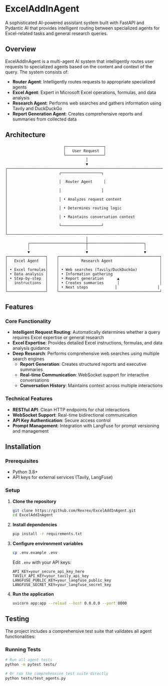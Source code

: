# ExcelAddInAgent

A sophisticated AI-powered assistant system built with FastAPI and Pydantic AI that provides intelligent routing between specialized agents for Excel-related tasks and general research queries.

## Overview

ExcelAddInAgent is a multi-agent AI system that intelligently routes user requests to specialized agents based on the content and context of the query. The system consists of:

- **Router Agent**: Intelligently routes requests to appropriate specialized agents
- **Excel Agent**: Expert in Microsoft Excel operations, formulas, and data analysis
- **Research Agent**: Performs web searches and gathers information using Tavily and DuckDuckGo
- **Report Generation Agent**: Creates comprehensive reports and summaries from collected data

## Architecture
```
                          ┌─────────────────┐
                          │   User Request  │
                          └─────────────────┘
                                    │
                                    ▼
┌─────────────────────────────────────────────────────────────────────┐
│                       ┌──────────────────┐                          │
│                       │  Router Agent     │                          │
│                       │                  │                          │
│                       │ • Analyzes request content                   │
│                       │ • Determines routing logic                   │
│                       │ • Maintains conversation context            │
│                       └──────────────────┘                          │
└─────────────────────────────────────────────────────────────────────┘
                                    │
          ┌─────────────────────────┼─────────────────────────┐
          │                         │                         │
          ▼                         ▼                         ▼
┌─────────────────┐    ┌─────────────────────────────────────────────┐
│   Excel Agent   │    │          Research Agent                     │
│                 │    │                                             │
│ • Excel formulas│    │ • Web searches (Tavily/DuckDuckGo)          │
│ • Data analysis │    │ • Information gathering                     │
│ • Step-by-step  │    │ • Report generation      ▲                  │
│   instructions  │    │ • Creates summaries      │                  │
│                 │    │ • Next steps            │                  │
└─────────────────┘    └─────────────────────────────────────────────┘
```

## Features

### Core Functionality
- **Intelligent Request Routing**: Automatically determines whether a query requires Excel expertise or general research
- **Excel Expertise**: Provides detailed Excel instructions, formulas, and data analysis guidance
- **Deep Research**: Performs comprehensive web searches using multiple search engines
    - **Report Generation**: Creates structured reports and executive summaries
    - **Real-time Communication**: WebSocket support for interactive conversations
    - **Conversation History**: Maintains context across multiple interactions

### Technical Features
- **RESTful API**: Clean HTTP endpoints for chat interactions
- **WebSocket Support**: Real-time bidirectional communication
- **API Key Authentication**: Secure access control
- **Prompt Management**: Integration with LangFuse for prompt versioning and management

## Installation

### Prerequisites
- Python 3.8+
- API keys for external services (Tavily, LangFuse)

### Setup

1. **Clone the repository**
   ```bash
   git clone https://github.com/Rexrex/ExcelAddInAgent.git
   cd ExcelAddInAgent
   ```

2. **Install dependencies**
   ```bash
   pip install -r requirements.txt
   ```

3. **Configure environment variables**
   ```bash
   cp .env.example .env
   ```

   Edit `.env` with your API keys:
   ```env
   API_KEY=your_secure_api_key_here
   TAVILY_API_KEY=your_tavily_api_key
   LANGFUSE_PUBLIC_KEY=your_langfuse_public_key
   LANGFUSE_SECRET_KEY=your_langfuse_secret_key
   ```

4. **Run the application**
   ```bash
   uvicorn app:app --reload --host 0.0.0.0 --port 8000
   ```


## Testing

The project includes a comprehensive test suite that validates all agent functionalities:

### Running Tests

```bash
# Run all agent tests
python -m pytest tests/

# Or run the comprehensive test suite directly
python tests/test_agents.py
